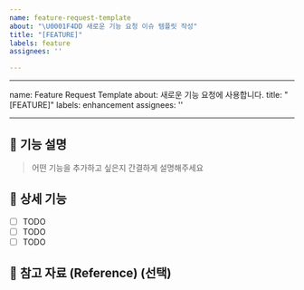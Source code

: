 ```yaml
---
name: feature-request-template
about: "\U0001F4DD 새로운 기능 요청 이슈 템플릿 작성"
title: "[FEATURE]"
labels: feature
assignees: ''

---
```


---
name: Feature Request Template
about: 새로운 기능 요청에 사용합니다.
title: "[FEATURE]"
labels: enhancement
assignees: ''

---

## 📌 기능 설명
> 어떤 기능을 추가하고 싶은지 간결하게 설명해주세요

## 📌 상세 기능
- [ ] TODO
- [ ] TODO
- [ ] TODO 

## 📌 참고 자료 (Reference) (선택)
